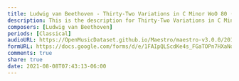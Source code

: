 ```yaml
---
title: Ludwig van Beethoven - Thirty-Two Variations in C Minor WoO 80 (21)
description: This is the description for Thirty-Two Variations in C Minor WoO 80 by Ludwig van Beethoven
composers: [Ludwig van Beethoven]
periods: [Classical]
audioURL: https://OpenMusicDataset.github.io/Maestro/maestro-v3.0.0/2017/MIDI-Unprocessed_079_PIANO079_MID--AUDIO-split_07-09-17_Piano-e_1-04_wav--3.midi
formURL: https://docs.google.com/forms/d/e/1FAIpQLScdKe4s_FGaTOPn7HXaNq7YmI5aFjpLrfT5KCnuzWEM58EXwQ/viewform
comments: true
share: true
date: 2021-08-08T07:43:13-06:00
---
```

